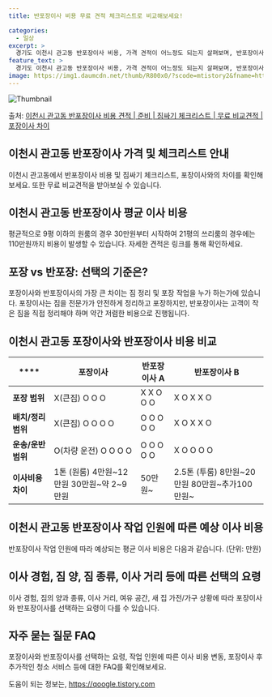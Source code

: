 ```yaml
---
title: 반포장이사 비용 무료 견적 체크리스트로 비교해보세요!

categories:
  - 일상
excerpt: >
  경기도 이천시 관고동 반포장이사 비용, 가격 견적이 어느정도 되는지 살펴보며, 반포장이사를 준비함에 있어 짐싸기 준비 체크리스트가 무엇인지 보겠습니다. 마지막으로 포장이사와 차이점을 통해 무료 비교견적으로 어떤 것이 더 합리적인 선택인지 공유 드립니다.이천시 관고동 포장이사 견적 샘플 보기 👈 클릭이천시 관고동 포장이사 가격 살펴보기 👈 클릭이천시 관고동 반포장이사 평균 이사 비용평수이천시 관고동 평균 이사 비용원룸 이사9평 이하 (1톤)30만원~투룸/쓰리룸 이사16평 ~ 20평 (2.5톤)80만원~쓰리룸 이사21평 (5톤) ~110만원~우리집 무료 이사견적 받기 👈 클릭포장 vs 반포장: 선택의 기준은?포장이사와 반포장이사의 가장 큰 차이는 짐 정리 및 포장 작업을 누가 하는가에 있습니다. 포장 ..
feature_text: >
  경기도 이천시 관고동 반포장이사 비용, 가격 견적이 어느정도 되는지 살펴보며, 반포장이사를 준비함에 있어 짐싸기 준비 체크리스트가 무엇인지 보겠습니다. 마지막으로 포장이사와 차이점을 통해 무료 비교견적으로 어떤 것이 더 합리적인 선택인지 공유 드립니다.이천시 관고동 포장이사 견적 샘플 보기 👈 클릭이천시 관고동 포장이사 가격 살펴보기 👈 클릭이천시 관고동 반포장이사 평균 이사 비용평수이천시 관고동 평균 이사 비용원룸 이사9평 이하 (1톤)30만원~투룸/쓰리룸 이사16평 ~ 20평 (2.5톤)80만원~쓰리룸 이사21평 (5톤) ~110만원~우리집 무료 이사견적 받기 👈 클릭포장 vs 반포장: 선택의 기준은?포장이사와 반포장이사의 가장 큰 차이는 짐 정리 및 포장 작업을 누가 하는가에 있습니다. 포장 ..
image: https://img1.daumcdn.net/thumb/R800x0/?scode=mtistory2&fname=https%3A%2F%2Fblog.kakaocdn.net%2Fdn%2Fd0xGVZ%2FbtsHcIC5C0J%2Fjx0OjIDuKpk4EqRHzqeo91%2Fimg.webp
---
```


![Thumbnail](https://img1.daumcdn.net/thumb/R800x0/?scode=mtistory2&fname=https%3A%2F%2Fblog.kakaocdn.net%2Fdn%2Fd0xGVZ%2FbtsHcIC5C0J%2Fjx0OjIDuKpk4EqRHzqeo91%2Fimg.webp)

<p>출처: <a href="https://qoogle.tistory.com/9245" rel="dofollow">이천시 관고동 반포장이사 비용 견적 | 준비 | 짐싸기 체크리스트 | 무료 비교견적 | 포장이사 차이</a> </p>

## 이천시 관고동 반포장이사 가격 및 체크리스트 안내

이천시 관고동에서 반포장이사 비용 및 짐싸기 체크리스트, 포장이사와의 차이를 확인해보세요. 또한 무료 비교견적을 받아보실 수 있습니다.

## **이천시 관고동 반포장이사 평균 이사 비용**

평균적으로 9평 이하의 원룸의 경우 30만원부터 시작하여 21평의 쓰리룸의 경우에는 110만원까지 비용이 발생할 수 있습니다. 자세한 견적은
링크를 통해 확인하세요.

## **포장 vs 반포장: 선택의 기준은?**

포장이사와 반포장이사의 가장 큰 차이는 짐 정리 및 포장 작업을 누가 하는가에 있습니다. 포장이사는 짐을 전문가가 안전하게 정리하고
포장하지만, 반포장이사는 고객이 작은 짐을 직접 정리해야 하며 약간 저렴한 비용으로 진행됩니다.

## **이천시 관고동 포장이사와 반포장이사 비용 비교**

****| **포장이사** | **반포장이사 A** | **반포장이사 B**  
---|---|---|---  
**포장 범위** | X(큰짐) O O O | X X O O O | X O X X O  
**배치/정리 범위** | X(큰짐) O O O O | O O O O O | X O X X O  
**운송/운반 범위** | O(차량 운전) O O O O | O O O O O | X O O O O  
**이사비용 차이** | 1톤 (원룸) 4만원~12만원 30만원~약 2~9만원 | 50만원~ | 2.5톤 (투룸) 8만원~20만원 80만원~추가100만원~  
  
## **이천시 관고동 반포장이사 작업 인원에 따른 예상 이사 비용**

반포장이사 작업 인원에 따라 예상되는 평균 이사 비용은 다음과 같습니다. (단위: 만원)

## **이사 경험, 짐 양, 짐 종류, 이사 거리 등에 따른 선택의 요령**

이사 경험, 짐의 양과 종류, 이사 거리, 여유 공간, 새 집 가전/가구 상황에 따라 포장이사와 반포장이사를 선택하는 요령이 다를 수
있습니다.

## **자주 묻는 질문 FAQ**

포장이사와 반포장이사를 선택하는 요령, 작업 인원에 따른 이사 비용 변동, 포장이사 후 추가적인 청소 서비스 등에 대한 FAQ를
확인해보세요.

 

도움이 되는 정보는, <a href="https://qoogle.tistory.com" rel="dofollow">https://qoogle.tistory.com</a>


